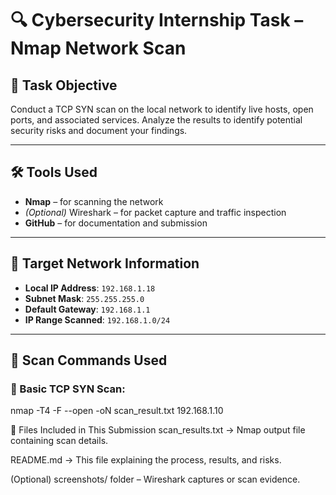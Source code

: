 # 🔍 Cybersecurity Internship Task – Nmap Network Scan

## 📌 Task Objective
Conduct a TCP SYN scan on the local network to identify live hosts, open ports, and associated services. Analyze the results to identify potential security risks and document your findings.

---

## 🛠️ Tools Used
- **Nmap** – for scanning the network
- *(Optional)* Wireshark – for packet capture and traffic inspection
- **GitHub** – for documentation and submission

---

## 🧠 Target Network Information
- **Local IP Address**: `192.168.1.18`
- **Subnet Mask**: `255.255.255.0`
- **Default Gateway**: `192.168.1.1`
- **IP Range Scanned**: `192.168.1.0/24`

---

## 🚀 Scan Commands Used

### 🔸 Basic TCP SYN Scan:
nmap -T4 -F --open -oN scan_result.txt 192.168.1.10



📂 Files Included in This Submission
scan_results.txt → Nmap output file containing scan details.

README.md → This file explaining the process, results, and risks.

(Optional) screenshots/ folder – Wireshark captures or scan evidence.
